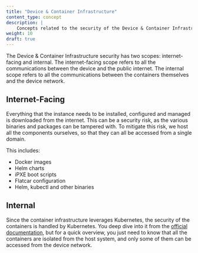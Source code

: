```yaml
---
title: "Device & Container Infrastructure"
content_type: concept
description: |
    Concepts related to the security of the Device & Container Infrastructure.
weight: 10
draft: true
---
```


<!-- overview -->
The Device & Container Infrastructure security has two scopes: internet-facing
and internal. The internet-facing scope refers to all the communications between
the device and the public internet. The internal scope refers to all the
communications between the containers themselves and the device network.

<!-- body -->
## Internet-Facing

Everything that the instance needs to be installed, configured and managed is
downloaded from the internet. This can be a security risk, as the various binaries
and packages can be tampered with. To mitigate this risk, we host all the
components ourselves, so that they can all be accessed from a single domain.

This includes:

- Docker images
- Helm charts
- iPXE boot scripts
- Flatcar configuration
- Helm, kubectl and other binaries

## Internal

Since the container infrastructure leverages Kubernetes, the security of the
containers is handled by Kubernetes. You deep dive into it from the
[official documentation](https://kubernetes.io/docs/concepts/security/overview/),
but for a quick overview, you just need to know that all the containers are
isolated from the host system, and only some of them can be accessed from the
device network.

